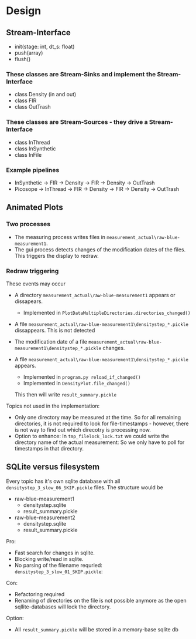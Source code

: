 # Design

## Stream-Interface

- init(stage: int, dt_s: float)
- push(array)
- flush()

### These classes are Stream-Sinks and implement the Stream-Interface

- class Density (in and out)
- class FIR
- class OutTrash

### These classes are Stream-Sources - they drive a Stream-Interface

- class InThread
- class InSynthetic
- class InFile

### Example pipelines

- InSynthetic -> FIR -> Density -> FIR -> Density -> OutTrash
- Picosope -> InThread -> FIR -> Density -> FIR -> Density -> OutTrash

## Animated Plots

### Two processes

- The measuring process writes files in `measurement_actual\raw-blue-measurement1`.
- The gui process detects changes of the modification dates of the files. This triggers the display to redraw.

### Redraw triggering

These events may occur

- A directory `measurement_actual\raw-blue-measurement1` appears or dissapears.
  - Implemented in `PlotDataMultipleDirectories.directories_changed()`

- A file `measurement_actual\raw-blue-measurement1\densitystep_*.pickle` dissappears.
    This is not detected

- The modification date of a file `measurement_actual\raw-blue-measurement1\densitystep_*.pickle` changes.
- A file `measurement_actual\raw-blue-measurement1\densitystep_*.pickle` appears.
  - Implemented in `program.py reload_if_changed()`
  - Implemented in `DensityPlot.file_changed()`

  This then will write `result_summary.pickle`


Topics not used in the implementation:
  - Only one directory may be measured at the time. So for all remaining directories, it is not required to look for file-timestamps - however, there is not way to find out which direcotry is processing now.
  - Option to enhance: In `tmp_filelock_lock.txt` we could write the directory name of the actual measurement: So we only have to poll for timestamps in that directory.


## SQLite versus filesystem

Every topic has it's own sqlite database with all `densitystep_3_slow_06_SKIP.pickle` files.
The structure would be

- raw-blue-measurement1
  - densitystep.sqlite
  - result_summary.pickle
- raw-blue-measurement2
  - densitystep.sqlite
  - result_summary.pickle

Pro:
- Fast search for changes in sqlite.
- Blocking write/read in sqlite.
- No parsing of the filename requried: `densitystep_3_slow_01_SKIP.pickle`: <stepname> <stage> <SKIP>

Con:
- Refactoring required
- Renaming of directories on the file is not possible anymore as the open sqllite-databases will lock the directory.

Option:
- All `result_summary.pickle` will be stored in a memory-base sqlite db
